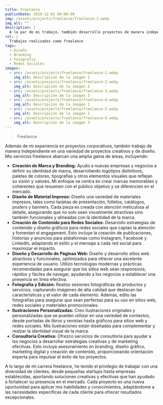 ```yaml
---
title: Freelance
publishDate: 2019-12-01 00:00:00
img: /assets/projects/freelance/freelance-1.webp
img_alt: ""
description: |
  A la par de mi trabajo, también desarrollo proyectos de manera independiente como freelance.
rol: |
  Trabajos realizados como freelance
tags:
  - Diseño
  - Branding
  - Fotografia
  - Redes Sociales
images:
  - src: /assets/projects/freelance/freelance-1.webp
    img_alt: Descripción de la imagen 1
  - src: /assets/projects/freelance/freelance-2.webp
    img_alt: Descripción de la imagen 2
  - src: /assets/projects/freelance/freelance-3.webp
    img_alt: Descripción de la imagen 3
  - src: /assets/projects/freelance/freelance-4.webp
    img_alt: Descripción de la imagen 1
  - src: /assets/projects/freelance/freelance-5.webp
    img_alt: Descripción de la imagen 2
  - src: /assets/projects/freelance/freelance-6.webp
    img_alt: Descripción de la imagen 3
---
```


> Freelance

Además de mi experiencia en proyectos corporativos, también trabajo de manera independiente en una variedad de proyectos creativos y de diseño. Mis servicios freelance abarcan una amplia gama de áreas, incluyendo:

- **Creación de Marca y Branding:** Ayudo a nuevas empresas y negocios a definir su identidad de marca, desarrollando logotipos distintivos, paletas de colores, tipografías y otros elementos visuales que reflejan su visión y valores. Mi enfoque se centra en crear marcas memorables y coherentes que resuenen con el público objetivo y se diferencien en el mercado.
- **Diseño de Material Impreso:** Diseño una variedad de materiales impresos, tales como tarjetas de presentación, folletos, catálogos, posters y banners. Cada pieza es creada con atención meticulosa al detalle, asegurando que no solo sean visualmente atractivas sino también funcionales y alineadas con la identidad de la marca.
- **Creación de Contenido para Redes Sociales:** Desarrollo estrategias de contenido y diseño gráficos para redes sociales que captan la atención y fomentan el engagement. Esto incluye la creación de publicaciones, historias y anuncios para plataformas como Instagram, Facebook y LinkedIn, adaptando el estilo y el mensaje a cada red social para maximizar el impacto.
- **Diseño y Desarrollo de Páginas Web:** Diseño y desarrollo sitios web atractivos y funcionales, optimizados para ofrecer una excelente experiencia de usuario. Utilizo tecnologías modernas y prácticas recomendadas para asegurar que los sitios web sean responsivos, rápidos y fáciles de navegar, ayudando a los negocios a establecer una presencia en línea efectiva.
- **Fotografía y Edición:** Realizo sesiones fotográficas de productos y servicios, capturando imágenes de alta calidad que destacan las características y el valor de cada elemento. Además, edito las fotografías para asegurar que sean perfectas para su uso en sitios web, redes sociales y materiales promocionales.
- **Ilustraciones Personalizadas:** Creo ilustraciones originales y personalizadas que se pueden utilizar en una variedad de contextos, desde portadas de libros y revistas hasta gráficos para sitios web y redes sociales. Mis ilustraciones están diseñadas para complementar y realzar la identidad visual de la marca.
- **Consultoría Creativa:** Ofrezco servicios de consultoría para ayudar a los negocios a desarrollar estrategias creativas y de marketing efectivas. Esto incluye asesoramiento en branding, diseño gráfico, marketing digital y creación de contenido, proporcionando orientación experta para impulsar el éxito de los proyectos.

A lo largo de mi carrera freelance, he tenido el privilegio de trabajar con una diversidad de clientes, desde pequeñas startups hasta empresas establecidas, aportando soluciones creativas y efectivas que han ayudado a fortalecer su presencia en el mercado. Cada proyecto es una nueva oportunidad para aplicar mis habilidades y conocimientos, adaptándome a las necesidades específicas de cada cliente para ofrecer resultados excepcionales.